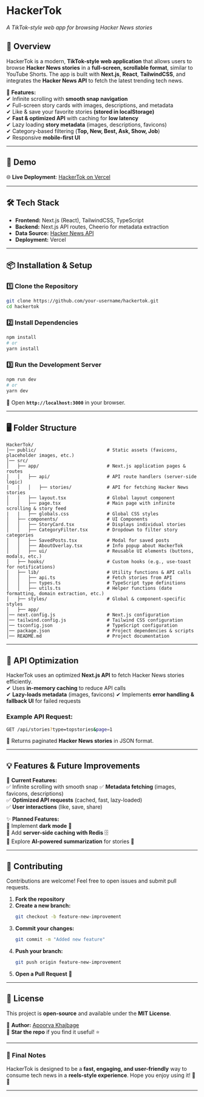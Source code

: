 # **HackerTok** 
*A TikTok-style web app for browsing Hacker News stories*  

## **📌 Overview**  
HackerTok is a modern, **TikTok-style web application** that allows users to browse **Hacker News stories** in a **full-screen, scrollable format**, similar to YouTube Shorts. The app is built with **Next.js**, **React**, **TailwindCSS**, and integrates the **Hacker News API** to fetch the latest trending tech news.  

🚀 **Features:**  
✔ Infinite scrolling with **smooth snap navigation**  
✔ Full-screen story cards with images, descriptions, and metadata  
✔ Like & save your favorite stories **(stored in localStorage)**  
✔ **Fast & optimized API** with caching for **low latency**  
✔ Lazy loading **story metadata** (images, descriptions, favicons)  
✔ Category-based filtering (**Top, New, Best, Ask, Show, Job**)  
✔ Responsive **mobile-first UI**  

---

## **🚀 Demo**  
🌐 **Live Deployment**: [HackerTok on Vercel](https://hacker-tok.vercel.app) 

---

## **🛠️ Tech Stack**  
- **Frontend:** Next.js (React), TailwindCSS, TypeScript  
- **Backend:** Next.js API routes, Cheerio for metadata extraction  
- **Data Source:** [Hacker News API](https://github.com/HackerNews/API)  
- **Deployment:** Vercel  

---

## **📦 Installation & Setup**  
### **1️⃣ Clone the Repository**  
```sh
git clone https://github.com/your-username/hackertok.git
cd hackertok
```

### **2️⃣ Install Dependencies**  
```sh
npm install
# or
yarn install
```

### **3️⃣ Run the Development Server**  
```sh
npm run dev
# or
yarn dev
```
📌 Open **`http://localhost:3000`** in your browser.  

---

## **🖥️ Folder Structure**  
```
HackerTok/
│── public/                          # Static assets (favicons, placeholder images, etc.)
│── src/
│   ├── app/                         # Next.js application pages & routes
│   │   ├── api/                     # API route handlers (server-side logic)
│   │   │   ├── stories/             # API for fetching Hacker News stories
│   │   ├── layout.tsx               # Global layout component
│   │   ├── page.tsx                 # Main page with infinite scrolling & story feed
|   |   ├── globals.css              # Global CSS styles
│   ├── components/                  # UI Components
│   │   ├── StoryCard.tsx            # Displays individual stories
│   │   ├── CategoryFilter.tsx       # Dropdown to filter story categories
│   │   ├── SavedPosts.tsx           # Modal for saved posts
│   │   ├── AboutOverlay.tsx         # Info popup about HackerTok
│   │   ├── ui/                      # Reusable UI elements (buttons, modals, etc.)
│   ├── hooks/                       # Custom hooks (e.g., use-toast for notifications)
│   ├── lib/                         # Utility functions & API calls
│   │   ├── api.ts                   # Fetch stories from API
│   │   ├── types.ts                 # TypeScript type definitions
│   │   ├── utils.ts                 # Helper functions (date formatting, domain extraction, etc.)
│   ├── styles/                      # Global & component-specific styles
│   ├── app/
│── next.config.js                   # Next.js configuration
│── tailwind.config.js               # Tailwind CSS configuration
│── tsconfig.json                    # TypeScript configuration
│── package.json                     # Project dependencies & scripts
│── README.md                        # Project documentation

```

---

## **🚀 API Optimization**  
HackerTok uses an optimized **Next.js API** to fetch Hacker News stories efficiently.  
✔ Uses **in-memory caching** to reduce API calls  
✔ **Lazy-loads metadata** (images, favicons) 
✔ Implements **error handling & fallback UI** for failed requests  

### **Example API Request:**  
```sh
GET /api/stories?type=topstories&page=1
```
📌 Returns paginated **Hacker News stories** in JSON format.  

---

## **💡 Features & Future Improvements**  
🔹 **Current Features:**  
✅ Infinite scrolling with smooth snap 
✅ **Metadata fetching** (images, favicons, descriptions)  
✅ **Optimized API requests** (cached, fast, lazy-loaded)  
✅ **User interactions** (like, save, share)  

✨ **Planned Features:**  
🔹 Implement **dark mode** 🌙  
🔹 Add **server-side caching with Redis** 🗄️  
🔹 Explore **AI-powered summarization** for stories 🤖  

---

## **🔗 Contributing**  
Contributions are welcome! Feel free to open issues and submit pull requests.  

1. **Fork the repository**  
2. **Create a new branch:**  
   ```sh
   git checkout -b feature-new-improvement
   ```
3. **Commit your changes:**  
   ```sh
   git commit -m "Added new feature"
   ```
4. **Push your branch:**  
   ```sh
   git push origin feature-new-improvement
   ```
5. **Open a Pull Request** 🚀  

---

## **📜 License**  
This project is **open-source** and available under the **MIT License**.  

📌 **Author:** [Apoorva Khajbage](https://github.com/ApoorvaKhajbage)  
🌟 **Star the repo** if you find it useful! ⭐  

---

### **📌 Final Notes**  
HackerTok is designed to be a **fast, engaging, and user-friendly** way to consume tech news in a **reels-style experience**. Hope you enjoy using it! 🚀🎉  

---
